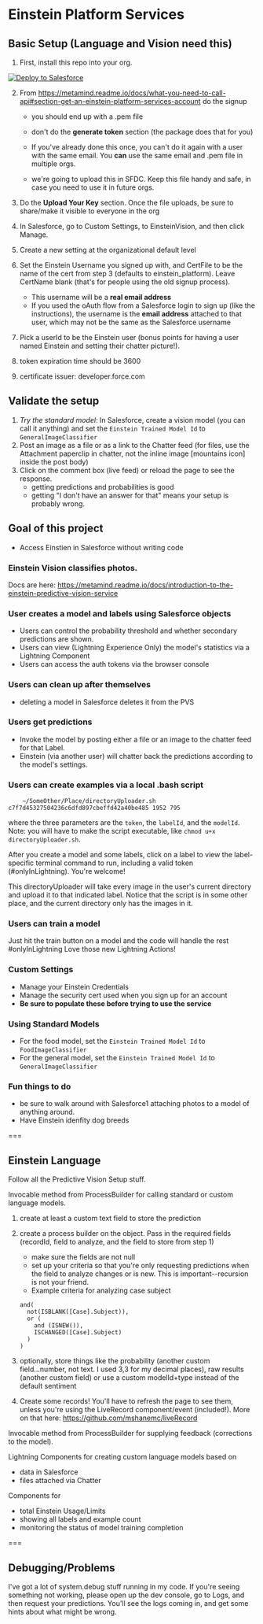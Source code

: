 # Einstein Platform Services

## Basic Setup (Language and Vision need this)

1. First, install this repo into your org.

  <a href="https://githubsfdeploy.herokuapp.com">
  <img alt="Deploy to Salesforce"
       src="https://raw.githubusercontent.com/afawcett/githubsfdeploy/master/deploy.png">
  </a>


2. From https://metamind.readme.io/docs/what-you-need-to-call-api#section-get-an-einstein-platform-services-account do the signup
    * you should end up with a .pem file
    * don't do the **generate token** section (the package does that for you)
    * If you've already done this once, you can't do it again with a user with the same email.  You **can** use the same email and .pem file in multiple orgs.

    * we're going to upload this in SFDC.  Keep this file handy and safe, in case you need to use it in future orgs.

3. Do the **Upload Your Key** section.  Once the file uploads, be sure to share/make it visible to everyone in the org
4. In Salesforce, go to Custom Settings, to EinsteinVision, and then click Manage.
5. Create a new setting at the organizational default level
6. Set the Einstein Username you signed up with, and CertFile to be the name of the cert from step 3 (defaults to einstein_platform).  Leave CertName blank (that's for people using the old signup process).
    * This username will be a **real email address**
    * If you used the oAuth flow from a Salesforce login to sign up (like the instructions), the username is the **email address** attached to that user, which may not be the same as the Salesforce username
6. Pick a userId to be the Einstein user (bonus points for having a user named Einstein and setting their chatter picture!).
7. token expiration time should be 3600
8. certificate issuer: developer.force.com


## Validate the setup

1. *Try the standard model*: In Salesforce, create a vision model (you can call it anything) and set the `Einstein Trained Model Id` to `GeneralImageClassifier`
2. Post an image as a file or as a link to the Chatter feed (for files, use the Attachment paperclip in chatter, not the inline image [mountains icon] inside the post body)
3. Click on the comment box (live feed) or reload the page to see the response.
    * getting predictions and probabilities is good
    * getting "I don't have an answer for that" means your setup is probably wrong.

## Goal of this project
* Access Einstien in Salesforce without writing code

### Einstein Vision classifies photos.
Docs are here:
https://metamind.readme.io/docs/introduction-to-the-einstein-predictive-vision-service

### User creates a model and labels using Salesforce objects

  * Users can control the probability threshold and whether secondary predictions are shown.
  * Users can view (Lightning Experience Only) the model's statistics via a Lightning Component
  * Users can access the auth tokens via the browser console

### Users can clean up after themselves

* deleting a model in Salesforce deletes it from the PVS

### Users get predictions

* Invoke the model by posting either a file or an image to the chatter feed for that Label.
* Einstein (via another user) will chatter back the predictions according to the model's settings.

### Users can create examples via a local .bash script

```
	~/SomeOther/Place/directoryUploader.sh c7f7d45327504236c6dfd897cbeffd42a40be485 1952 795
```
where the three parameters are the `token`, the `labelId`, and the `modelId`. Note: you will have to make the script executable, like `chmod u+x directoryUploader.sh`.

After you create a model and some labels, click on a label to view the label-specific terminal command to run, including a valid token (#onlyInLightning).  You're welcome!

This directoryUploader will take every image in the user's current directory and upload it to that indicated label. Notice that the script is in some other place, and the current directory only has the images in it.

### Users can train a model

Just hit the train button on a model and the code will handle the rest #onlyInLightning Love those new Lightning Actions!

### Custom Settings

* Manage your Einstein Credentials
* Manage the security cert used when you sign up for an account
* **Be sure to populate these before trying to use the service**

### Using Standard Models
* For the food model, set the `Einstein Trained Model Id` to `FoodImageClassifier`
* For the general model, set the `Einstein Trained Model Id` to `GeneralImageClassifier`

### Fun things to do
* be sure to walk around with Salesforce1 attaching photos to a model of anything around.
* Have Einstein idenfity dog breeds

===

## Einstein Language

Follow all the Predictive Vision Setup stuff.

Invocable method from ProcessBuilder for calling standard or custom language models.
1. create at least a custom text field to store the prediction
2. create a process builder on the object.  Pass in the required fields (recordId, field to analyze, and the field to store from step 1)
    * make sure the fields are not null
    * set up your criteria so that you're only requesting predictions when the field to analyze changes or is new.  This is important--recursion is not your friend.
    * Example criteria for analyzing case subject

    ```
    and(
      not(ISBLANK([Case].Subject)),
      or (
        and (ISNEW()),
        ISCHANGED([Case].Subject)
      )
    )
    ```
3. optionally, store things like the probability (another custom field...number, not text.  I used 3,3 for my decimal places), raw results (another custom field) or use a custom modelId+type instead of the default sentiment
4. Create some records!  You'll have to refresh the page to see them, unless you're using the LiveRecord component/event (included!).  More on that here: https://github.com/mshanemc/liveRecord

Invocable method from ProcessBuilder for supplying feedback (corrections to the model).

Lightning Components for creating custom language models based on
* data in Salesforce
* files attached via Chatter

Components for
* total Einstein Usage/Limits
* showing all labels and example count
* monitoring the status of model training completion

===

## Debugging/Problems

I've got a lot of system.debug stuff running in my code.  If you're seeing something not working, please open up the dev console, go to Logs, and then request your predictions.   You'll see the logs coming in, and get some hints about what might be wrong.








